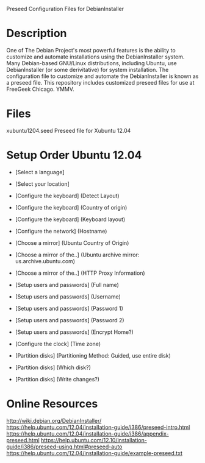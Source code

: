 Preseed Configuration Files for DebianInstaller


# Description
One of The Debian Project's most powerful features is the ability to customize and automate installations using the DebianInstaller system. Many Debian-based GNU/Linux distributions, including Ubuntu, use DebianInstaller (or some derivitative) for system installation. The configuration file to customize and automate the DebianInstaller is known as a preseed file. This repository includes customized preseed files for use at FreeGeek Chicago. YMMV.


# Files
xubuntu1204.seed Preseed file for Xubuntu 12.04


# Setup Order Ubuntu 12.04
* [Select a language]
* [Select your location]
* [Configure the keyboard] (Detect Layout)
* [Configure the keyboard] (Country of origin)
* [Configure the keyboard] (Keyboard layout)
* [Configure the network] (Hostname)
* [Choose a mirror] (Ubuntu Country of Origin)
* [Choose a mirror of the..] (Ubuntu archive mirror: us.archive.ubuntu.com)
* [Choose a mirror of the..] (HTTP Proxy Information)

* [Setup users and passwords] (Full name)
* [Setup users and passwords] (Username)
* [Setup users and passwords] (Password 1)
* [Setup users and passwords] (Password 2)
* [Setup users and passwords] (Encrypt Home?)

* [Configure the clock] (Time zone)
* [Partition disks] (Partitioning Method: Guided, use entire disk)
* [Partition disks] (Which disk?)
* [Partition disks] (Write changes?)


# Online Resources
http://wiki.debian.org/DebianInstaller/
https://help.ubuntu.com/12.04/installation-guide/i386/preseed-intro.html
https://help.ubuntu.com/12.04/installation-guide/i386/appendix-preseed.html
https://help.ubuntu.com/12.10/installation-guide/i386/preseed-using.html#preseed-auto
https://help.ubuntu.com/12.04/installation-guide/example-preseed.txt
